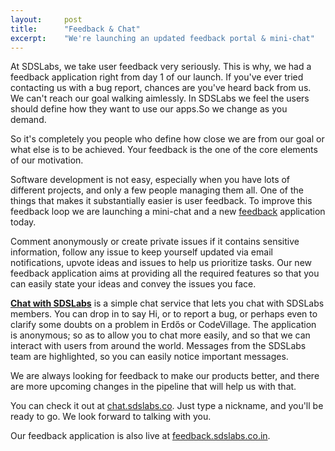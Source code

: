 ```yaml
---
layout:     post
title:      "Feedback & Chat"
excerpt:    "We're launching an updated feedback portal & mini-chat"
---
```


At SDSLabs, we take user feedback very seriously. This is why, we had a feedback application right from day 1 of our launch. If you've ever tried contacting us with a bug report, chances are you've heard back from us. We can't reach our goal walking aimlessly. In SDSLabs we feel the users should define how they want to use our apps.So we change as you demand.

So it's completely you people who define how close we are from our goal or what else is to be achieved. Your feedback is the one of the core elements of our motivation.

Software development is not easy, especially when you have lots of different projects, and only a few people managing them all. One of the things that makes it substantially easier is user feedback. To improve this feedback loop we are launching a mini-chat and a new [feedback](https://feedback.sdslabs.co.in/) application today.

Comment anonymously or create private issues if it contains sensitive information, follow any issue to keep yourself updated via email notifications, upvote ideas and issues to help us prioritize tasks. Our new feedback application aims at providing all the required features so that you can easily state your ideas and convey the issues you face.

**[Chat with SDSLabs](http://chat.sdslabs.co/)** is a simple chat service that lets you chat with SDSLabs members. You can drop in to say Hi, or to report a bug, or perhaps even to clarify some doubts on a problem in Erdős or CodeVillage. The application is anonymous; so as to allow you to chat more easily, and so that we can interact with users from around the world. Messages from the SDSLabs team are highlighted, so you can easily notice important messages.

We are always looking for feedback to make our products better, and there are more upcoming changes in the pipeline that will help us with that.

You can check it out at [chat.sdslabs.co](http://chat.sdslabs.co). Just type a nickname, and you'll be ready to go. We look forward to talking with you.

Our feedback application is also live at [feedback.sdslabs.co.in](https://feedback.sdslabs.co.in/).
